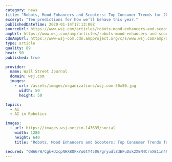 ```yaml
---
category: news
title: "Robots, Mood Enhancers and Scooters: Top Consumer Trends for 2020"
excerpt: "Ten predictions for how we’ll behave this year."
publishedDateTime: 2020-01-14T17:13:00Z
sourceUrl: https://www.wsj.com/articles/robots-mood-enhancers-and-scooters-top-consumer-trends-for-2020-11579005000
ampUrl: https://www.wsj.com/amp/articles/robots-mood-enhancers-and-scooters-top-consumer-trends-for-2020-11579005000
cdnAmpUrl: https://www-wsj-com.cdn.ampproject.org/c/s/www.wsj.com/amp/articles/robots-mood-enhancers-and-scooters-top-consumer-trends-for-2020-11579005000
type: article
quality: 89
heat: 90
published: true

provider:
  name: Wall Street Journal
  domain: wsj.com
  images:
    - url: /assets/images/organizations/wsj.com-50x50.jpg
      width: 50
      height: 50

topics:
  - AI
  - AI in Robotics

images:
  - url: https://images.wsj.net/im-143635/social
    width: 1280
    height: 640
    title: "Robots, Mood Enhancers and Scooters: Top Consumer Trends for 2020"

secured: "GW66/W/Cgk+UzcpNHXBOFxYu6tY450G/gryudlZdEFuDok2XEN4CrnXB1in496Oh/tlOlW4lrbAYQXmf3cjXzDvNxGrf/KVsmWdal705nnQgjnZtSW2RZ1LfskC2egrd40ived1dGMIM3N37gO5EJmVHhF5nn4dKi8LfYuAFqaGOzy4eo6sIoZPqdRAOMEh33DxgHVK2rLqvVe8JzJBFuB/dQCKOzISQEbP/P5JXCKoo4HYZsKYGVYGXkSPfaUFw7JZWhbOwmZmFlLbucTccxqEdiH+j2xrOhvE0Yy0bZRhVMJVNUZjue2zJBaeJW/t6H3gdvSFXn5/2yyff2fRzXhwitltEeTlpUu5ai2IXT/WR16soKlSiYnsh35f5WQswfPMHVYzaadWbErDpCTBysuPPTwYXHduEOCBFs/oGvkZujZaKJlosNbBa50niwVrh6y9gEMmgCXpeGfScBIJtBw==;34NtamrbpisqbQGLQRNXUA=="
---
```



